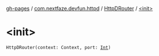 [gh-pages](../../index.md) / [com.nextfaze.devfun.httpd](../index.md) / [HttpDRouter](index.md) / [&lt;init&gt;](.)

# &lt;init&gt;

`HttpDRouter(context: Context, port: `[`Int`](https://kotlinlang.org/api/latest/jvm/stdlib/kotlin/-int/index.html)`)`